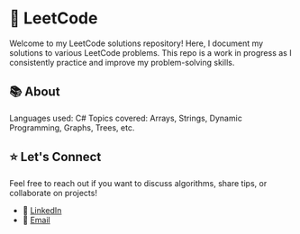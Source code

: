 # 🚀 LeetCode
Welcome to my LeetCode solutions repository! Here, I document my solutions to various LeetCode problems. This repo is a work in progress as I consistently practice and improve my problem-solving skills.
## 📚 About
Languages used: C#
Topics covered: Arrays, Strings, Dynamic Programming, Graphs, Trees, etc.
## ⭐️ Let's Connect
Feel free to reach out if you want to discuss algorithms, share tips, or collaborate on projects!

- 💼 [LinkedIn]([https://www.linkedin.com/in/subhiksha-ganesan-85732619b/])
- 📧 [Email](mailto:ganesansubhiksha@gmail.com)

